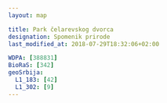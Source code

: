 ```yaml
---
layout: map

title: Park čelarevskog dvorca
designation: Spomenik prirode
last_modified_at: 2018-07-29T18:32:06+02:00

WDPA: [388831]
BioRaS: [342]
geoSrbija:
  L1_183: [42]
  L1_302: [9]
---
```

